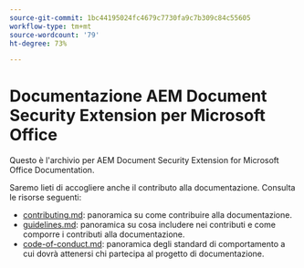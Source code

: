 ```yaml
---
source-git-commit: 1bc44195024fc4679c7730fa9c7b309c84c55605
workflow-type: tm+mt
source-wordcount: '79'
ht-degree: 73%

---
```

# Documentazione AEM Document Security Extension per Microsoft Office

Questo è l&#39;archivio per AEM Document Security Extension for Microsoft Office Documentation.

Saremo lieti di accogliere anche il contributo alla documentazione. Consulta le risorse seguenti:

* [contributing.md](contributing.md): panoramica su come contribuire alla documentazione.
* [guidelines.md](guidelines.md): panoramica su cosa includere nei contributi e come comporre i contributi alla documentazione.
* [code-of-conduct.md](code-of-conduct.md): panoramica degli standard di comportamento a cui dovrà attenersi chi partecipa al progetto di documentazione.
